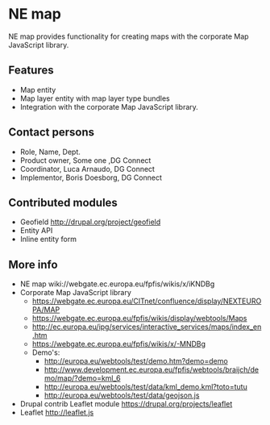 NE map
======

NE map provides functionality for creating maps with the corporate Map JavaScript library. 

## Features
* Map entity
* Map layer entity with map layer type bundles
* Integration with the corporate Map JavaScript library.

## Contact persons
* Role, Name, Dept.
* Product owner, Some one ,DG Connect
* Coordinator, Luca Arnaudo, DG Connect
* Implementor, Boris Doesborg, DG Connect

## Contributed modules
* Geofield http://drupal.org/project/geofield
* Entity API
* Inline entity form

## More info
* NE map wiki://webgate.ec.europa.eu/fpfis/wikis/x/iKNDBg
* Corporate Map JavaScript library
  * https://webgate.ec.europa.eu/CITnet/confluence/display/NEXTEUROPA/MAP
  * https://webgate.ec.europa.eu/fpfis/wikis/display/webtools/Maps
  * http://ec.europa.eu/ipg/services/interactive_services/maps/index_en.htm
  * https://webgate.ec.europa.eu/fpfis/wikis/x/-MNDBg
  * Demo's:
    * http://europa.eu/webtools/test/demo.htm?demo=demo
    * http://www.development.ec.europa.eu/fpfis/webtools/braijch/demo/map/?demo=kml_6
    * http://europa.eu/webtools/test/data/kml_demo.kml?toto=tutu
    * http://europa.eu/webtools/test/data/geojson.js
* Drupal contrib Leaflet module https://drupal.org/projects/leaflet
* Leaflet http://leaflet.js
